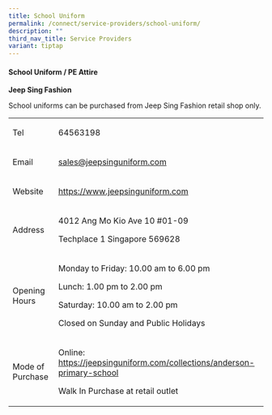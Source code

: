 ```yaml
---
title: School Uniform
permalink: /connect/service-providers/school-uniform/
description: ""
third_nav_title: Service Providers
variant: tiptap
---
```

<h4><strong>School Uniform / PE Attire</strong></h4>
<p><strong>Jeep Sing Fashion</strong>
</p>
<p></p>
<p>School uniforms can be purchased from Jeep Sing Fashion retail shop only.</p>
<table style="minWidth: 50px">
<colgroup>
<col>
<col>
</colgroup>
<tbody>
<tr>
<td rowspan="1" colspan="1">
<p>Tel</p>
</td>
<td rowspan="1" colspan="1">
<p>64563198</p>
</td>
</tr>
<tr>
<td rowspan="1" colspan="1">
<p>Email</p>
</td>
<td rowspan="1" colspan="1">
<p><a href="mailto:sales@jeepsinguniform.com" rel="noopener noreferrer nofollow" target="_blank"><u>sales@jeepsinguniform.com</u></a>
</p>
</td>
</tr>
<tr>
<td rowspan="1" colspan="1">
<p>Website</p>
</td>
<td rowspan="1" colspan="1">
<p><a href="https://jeepsinguniform.com/" rel="noopener noreferrer nofollow" target="_blank"><u>https://www.jeepsinguniform.com</u></a>
</p>
</td>
</tr>
<tr>
<td rowspan="1" colspan="1">
<p>Address</p>
</td>
<td rowspan="1" colspan="1">
<p>4012 Ang Mo Kio Ave 10 #01-09</p>
<p>Techplace 1 Singapore 569628</p>
</td>
</tr>
<tr>
<td rowspan="1" colspan="1">
<p>Opening Hours</p>
</td>
<td rowspan="1" colspan="1">
<p>Monday to Friday: 10.00 am to 6.00 pm</p>
<p>Lunch: 1.00 pm to 2.00 pm</p>
<p>Saturday: 10.00 am to 2.00 pm</p>
<p>Closed on Sunday and Public Holidays</p>
</td>
</tr>
<tr>
<td rowspan="1" colspan="1">
<p>Mode of Purchase</p>
</td>
<td rowspan="1" colspan="1">
<p>Online: <a href="https://jeepsinguniform.com/collections/anderson-primary-school" rel="noopener noreferrer nofollow" target="_blank"><u>https://jeepsinguniform.com/collections/anderson-primary-school</u></a>
</p>
<p>Walk In Purchase at retail outlet</p>
</td>
</tr>
</tbody>
</table>
<p></p>